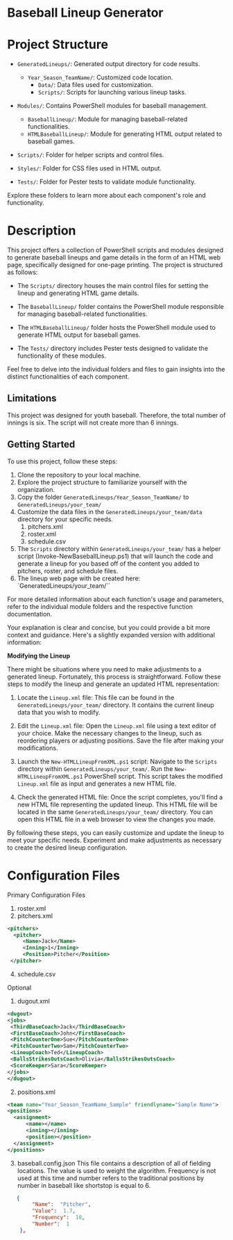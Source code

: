 # Baseball Lineup Generator

# Project Structure

- `GeneratedLineups/`: Generated output directory for code results.
  - `Year_Season_TeamName/`: Customized code location.
    - `Data/`: Data files used for customization.
    - `Scripts/`: Scripts for launching various lineup tasks.

- `Modules/`: Contains PowerShell modules for baseball management.
  - `BaseballLineup/`: Module for managing baseball-related functionalities.
  - `HTMLBaseballLineup/`: Module for generating HTML output related to baseball games.

- `Scripts/`: Folder for helper scripts and control files.
- `Styles/`: Folder for CSS files used in HTML output.
- `Tests/`: Folder for Pester tests to validate module functionality.

Explore these folders to learn more about each component's role and functionality.

# Description

This project offers a collection of PowerShell scripts and modules designed to generate baseball lineups and game details in the form of an HTML web page, specifically designed for one-page printing. The project is structured as follows:

- The `Scripts/` directory houses the main control files for setting the lineup and generating HTML game details.

- The `BaseballLineup/` folder contains the PowerShell module responsible for managing baseball-related functionalities.

- The `HTMLBaseballLineup/` folder hosts the PowerShell module used to generate HTML output for baseball games.

- The `Tests/` directory includes Pester tests designed to validate the functionality of these modules.

Feel free to delve into the individual folders and files to gain insights into the distinct functionalities of each component.

## Limitations
This project was designed for youth baseball. Therefore, the total number of innings is six. The script will not create more than 6 innings. 

## Getting Started

To use this project, follow these steps:

1. Clone the repository to your local machine.
2. Explore the project structure to familiarize yourself with the organization.
3. Copy the folder `GeneratedLineups/Year_Season_TeamName/` to `GeneratedLineups/your_team/`
3. Customize the data files in the `GeneratedLineups/your_team/data` directory for your specific needs.
    1. pitchers.xml
    2. roster.xml
    3. schedule.csv
4. The `Scripts` directory within `GeneratedLineups/your_team/` has a helper script (Invoke-NewBaseballLineup.ps1) that will launch the code and generate a lineup for you based off of the content you added to pitchers, roster, and schedule files. 
5. The lineup web page with be created here: `GeneratedLineups/your_team/``

For more detailed information about each function's usage and parameters, refer to the individual module folders and the respective function documentation.

Your explanation is clear and concise, but you could provide a bit more context and guidance. Here's a slightly expanded version with additional information:

**Modifying the Lineup**

There might be situations where you need to make adjustments to a generated lineup. Fortunately, this process is straightforward. Follow these steps to modify the lineup and generate an updated HTML representation:

1. Locate the `Lineup.xml` file: This file can be found in the `GeneratedLineups/your_team/` directory. It contains the current lineup data that you wish to modify.

2. Edit the `Lineup.xml` file: Open the `Lineup.xml` file using a text editor of your choice. Make the necessary changes to the lineup, such as reordering players or adjusting positions. Save the file after making your modifications.

3. Launch the `New-HTMLLineupFromXML.ps1` script: Navigate to the `Scripts` directory within `GeneratedLineups/your_team/`. Run the `New-HTMLLineupFromXML.ps1` PowerShell script. This script takes the modified `Lineup.xml` file as input and generates a new HTML file.

4. Check the generated HTML file: Once the script completes, you'll find a new HTML file representing the updated lineup. This HTML file will be located in the same `GeneratedLineups/your_team/` directory. You can open this HTML file in a web browser to view the changes you made.

By following these steps, you can easily customize and update the lineup to meet your specific needs. Experiment and make adjustments as necessary to create the desired lineup configuration.

# Configuration Files
Primary Configuration Files
1.  roster.xml
2.  pitchers.xml
   ```xml
<pitchers>
     <pitcher>
        <Name>Jack</Name>
        <Inning>1</Inning>
        <Position>Pitcher</Position>
    </pitcher>
```
4.  schedule.csv

Optional 
1.  dugout.xml
   ```xml
<dugout> 
<jobs>
    <ThirdBaseCoach>Jack</ThirdBaseCoach>
    <FirstBaseCoach>John</FirstBaseCoach>
    <PitchCounterOne>Sue</PitchCounterOne>
    <PitchCounterTwo>Sam</PitchCounterTwo>
    <LineupCoach>Ted</LineupCoach>
    <BallsStrikesOutsCoach>Olivia</BallsStrikesOutsCoach>
    <ScoreKeeper>Sara</ScoreKeeper>
</jobs>
</dugout>
```
2.  positions.xml
```xml
<team name="Year_Season_TeamName_Sample" friendlyname="Sample Name">
<positions>
  <assignment>
      <name></name>
      <inning></inning>
      <position></position>
  </assignment>  
</positions>
```
3.  baseball.config.json
This file contains a description of all of fielding locations. The value is used to weight the algorithm. Frequency is not used at this time and number refers to the traditional positions by number in baseball like shortstop is equal to 6.
```json
   {
        "Name":  "Pitcher",
        "Value":  1.7,
        "Frequency":  10,
        "Number":  1
    },
```
